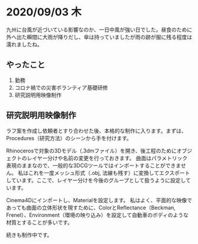 # 2020/09/03 木
九州に台風が近づいている影響なのか、一日中風が強い日でした。昼食のために外へ出た瞬間に大雨が降りだし、傘は持っていましたが雨の跡が服に残る程度は濡れましたね。

## やったこと
1. 勤務
2. コロナ禍での災害ボランティア基礎研修
3. 研究説明用映像制作

## 研究説明用映像制作
ラフ案を作成し依頼者とすり合わせた後、本格的な制作に入ります。まずは、Procedures（研究方法）のシーンから手を付けます。

Rhinocerosで対象の3Dモデル（.3dmファイル）を開き、後工程のためにオブジェクトのレイヤー分けや名前の変更を行っておきます。
曲面はパラメトリック表現のままなので、一般的な3DCGツールではインポートすることができません。
私はこれを一度メッシュ形式（.obj, 法線も残す）に変換してエクスポートしています。ここで、レイヤー分けを今後のグループとして扱うように設定しています。

Cinema4Dにインポートし、Materialを設定します。
私はよく、平面的な映像であっても曲面の立体形状を現すために、ColorとReflectance（Beckman, Frenel）、Environment（環境の映り込み）を設定して自動車のボディのような材質とすることが多いです。

続きも制作中です。
